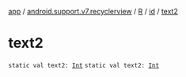 [app](../../../index.md) / [android.support.v7.recyclerview](../../index.md) / [R](../index.md) / [id](index.md) / [text2](.)

# text2

`static val text2: `[`Int`](https://kotlinlang.org/api/latest/jvm/stdlib/kotlin/-int/index.html)
`static val text2: `[`Int`](https://kotlinlang.org/api/latest/jvm/stdlib/kotlin/-int/index.html)